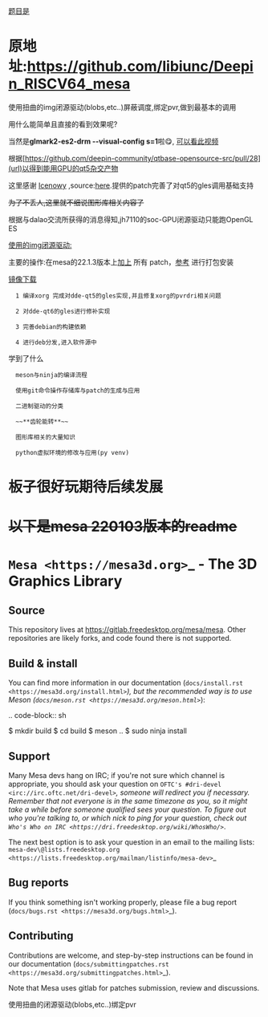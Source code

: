 [题目是](https://github.com/oscomp/proj348-riscv-gpu-on-deepin)

原地址:**https://github.com/libiunc/Deepin_RISCV64_mesa**
==
使用扭曲的img闭源驱动(blobs,etc..)屏蔽调度,绑定pvr,做到最基本的调用

用什么能简单且直接的看到效果呢?

当然是**glmark2-es2-drm --visual-config s=1**啦😋, [可以看此视频](https://www.bilibili.com/video/BV1eD421g7pX/)

根据[https://github.com/deepin-community/qtbase-opensource-src/pull/28](url)以得到能用GPU的qt5杂交产物

这里感谢 [Icenowy](https://github.com/Icenowy) ,source:[here](https://github.com/libiunc/aosc-os-abbs/blob/stable/runtime-desktop/qt-5/01-runtime/patches/0013-Deepin-auto-select-opengl-or-opengles.patch).提供的patch完善了对qt5的gles调用基础支持 

~~为了不丢人,这里就不细说图形库相关内容了~~

根据与dalao交流所获得的消息得知,jh7110的soc-GPU闭源驱动只能跑OpenGL ES 

[使用的img闭源驱动:](https://github.com/starfive-tech/soft_3rdpart/blob/c43d4fab94b0ef3b492a6382e2282fa7a2695b9b/IMG_GPU/out/img-gpu-powervr-bin-1.19.6345021.tar.gz)

主要的操作:在mesa的22.1.3版本上[加上](https://github.com/Icenowy/aosc-os-pvr/tree/master/ddk119/mesa-ddk119/autobuild/patches) 所有 patch，[参考](https://github.com/Icenowy/aosc-os-pvr/blob/master/ddk119/mesa-ddk119/autobuild/build) 进行打包安装

[镜像下载](https://ci.deepin.com/repo/deepin/deepin-ports/cdimage/20240530/riscv64/deepin-23-beige-preview-riscv64-milkv-mars-20240530-103247.tar.xz)

      1 编译xorg 完成对dde-qt5的gles实现,并且修复xorg的pvrdri相关问题
   
      2 对dde-qt6的gles进行修补实现
   
      3 完善debian的构建依赖
   
      4 进行deb分发,进入软件源中 



学到了什么
   
      meson与ninja的编译流程
   
      使用git命令操作存储库与patch的生成与应用
   
      二进制驱动的分类
   
      ~~**齿轮能转**~~

      图形库相关的大量知识

      python虚拟环境的修改与应用(py venv)

板子很好玩期待后续发展
==
~~**以下是mesa 220103版本的readme**~~
===================================








`Mesa <https://mesa3d.org>`_ - The 3D Graphics Library
======================================================


Source
------

This repository lives at https://gitlab.freedesktop.org/mesa/mesa.
Other repositories are likely forks, and code found there is not supported.


Build & install
---------------

You can find more information in our documentation (`docs/install.rst
<https://mesa3d.org/install.html>`_), but the recommended way is to use
Meson (`docs/meson.rst <https://mesa3d.org/meson.html>`_):

.. code-block:: sh

  $ mkdir build
  $ cd build
  $ meson ..
  $ sudo ninja install


Support
-------

Many Mesa devs hang on IRC; if you're not sure which channel is
appropriate, you should ask your question on `OFTC's #dri-devel
<irc://irc.oftc.net/dri-devel>`_, someone will redirect you if
necessary.
Remember that not everyone is in the same timezone as you, so it might
take a while before someone qualified sees your question.
To figure out who you're talking to, or which nick to ping for your
question, check out `Who's Who on IRC
<https://dri.freedesktop.org/wiki/WhosWho/>`_.

The next best option is to ask your question in an email to the
mailing lists: `mesa-dev\@lists.freedesktop.org
<https://lists.freedesktop.org/mailman/listinfo/mesa-dev>`_


Bug reports
-----------

If you think something isn't working properly, please file a bug report
(`docs/bugs.rst <https://mesa3d.org/bugs.html>`_).


Contributing
------------

Contributions are welcome, and step-by-step instructions can be found in our
documentation (`docs/submittingpatches.rst
<https://mesa3d.org/submittingpatches.html>`_).

Note that Mesa uses gitlab for patches submission, review and discussions.


使用扭曲的闭源驱动(blobs,etc..)绑定pvr 
